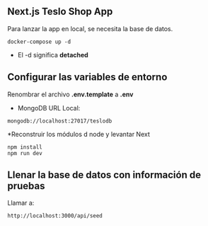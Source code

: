 ## Next.js Teslo Shop App
Para lanzar la app en local, se necesita la base de datos.
```
docker-compose up -d
```

* El -d significa __detached__


## Configurar las variables de entorno
Renombrar el archivo __.env.template__ a __.env__

* MongoDB URL Local:
```
mongodb://localhost:27017/teslodb
```

*Reconstruir los módulos d node y levantar Next
```
npm install
npm run dev
```


## Llenar la base de datos con información de pruebas
Llamar a:
```
http://localhost:3000/api/seed
```